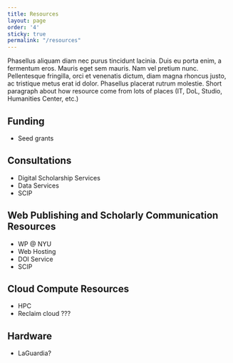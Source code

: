 ```yaml
---
title: Resources
layout: page
order: '4'
sticky: true
permalink: "/resources"
---
```


Phasellus aliquam diam nec purus tincidunt lacinia. Duis eu porta enim, a fermentum eros. Mauris eget sem mauris. Nam vel pretium nunc. Pellentesque fringilla, orci et venenatis dictum, diam magna rhoncus justo, ac tristique metus erat id dolor. Phasellus placerat rutrum molestie. Short paragraph about how resource come from lots of places (IT, DoL, Studio, Humanities Center, etc.)

## Funding
- Seed grants

## Consultations
- Digital Scholarship Services
- Data Services
- SCIP

## Web Publishing and Scholarly Communication Resources
- WP @ NYU
- Web Hosting
- DOI Service
- SCIP

## Cloud Compute Resources
- HPC
- Reclaim cloud ???

## Hardware
- LaGuardia?
